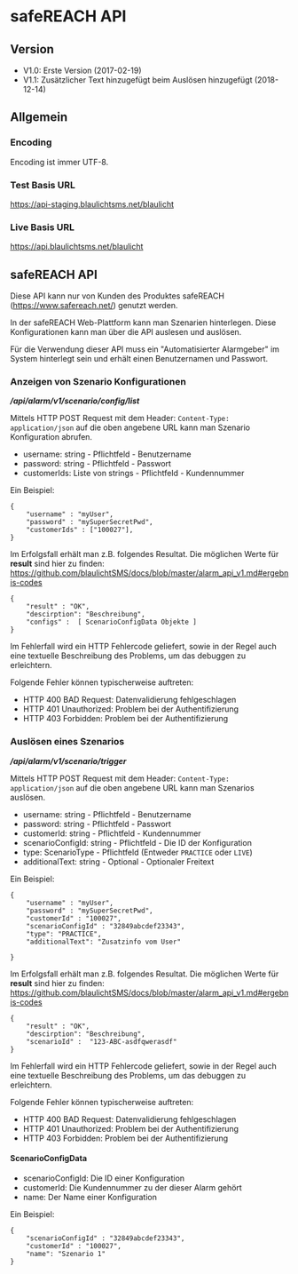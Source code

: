 # safeREACH API

## Version
- V1.0: Erste Version (2017-02-19)
- V1.1: Zusätzlicher Text hinzugefügt beim Auslösen hinzugefügt (2018-12-14)

## Allgemein

### Encoding
Encoding ist immer UTF-8.

### Test Basis URL
https://api-staging.blaulichtsms.net/blaulicht

### Live Basis URL
https://api.blaulichtsms.net/blaulicht

##  safeREACH API

Diese API kann nur von Kunden des Produktes safeREACH (https://www.safereach.net/) genutzt werden.

In der safeREACH Web-Plattform kann man Szenarien hinterlegen. Diese Konfigurationen kann man über die API auslesen 
und auslösen.

Für die Verwendung dieser API muss ein "Automatisierter Alarmgeber" im System hinterlegt sein und erhält einen 
Benutzernamen und Passwort.

### Anzeigen von Szenario Konfigurationen
_**/api/alarm/v1/scenario/config/list**_

Mittels HTTP POST Request mit dem Header: `Content-Type: application/json` auf die oben angebene URL kann man 
Szenario Konfiguration abrufen.


- username: string - Pflichtfeld - Benutzername
- password: string - Pflichtfeld - Passwort
- customerIds: Liste von strings - Pflichtfeld - Kundennummer

Ein Beispiel:

    {
        "username" : "myUser",
        "password" : "mySuperSecretPwd",
        "customerIds" : ["100027"],
    }

Im Erfolgsfall erhält man z.B. folgendes Resultat. Die möglichen Werte für **result** sind hier zu finden: https://github.com/blaulichtSMS/docs/blob/master/alarm_api_v1.md#ergebnis-codes

    {
        "result" : "OK",
        "descirption": "Beschreibung",
        "configs" :  [ ScenarioConfigData Objekte ]
    }


Im Fehlerfall wird ein HTTP Fehlercode geliefert, sowie in der Regel auch eine textuelle Beschreibung des Problems, um das debuggen zu erleichtern.

Folgende Fehler können typischerweise auftreten:

- HTTP 400 BAD Request: Datenvalidierung fehlgeschlagen
- HTTP 401 Unauthorized: Problem bei der Authentifizierung
- HTTP 403 Forbidden: Problem bei der Authentifizierung

### Auslösen eines Szenarios
_**/api/alarm/v1/scenario/trigger**_

Mittels HTTP POST Request mit dem Header: `Content-Type: application/json` auf die oben angebene URL kann man 
Szenarios auslösen.


- username: string - Pflichtfeld - Benutzername
- password: string - Pflichtfeld - Passwort
- customerId: string - Pflichtfeld - Kundennummer
- scenarioConfigId: string - Pflichtfeld - Die ID der Konfiguration
- type: ScenarioType - Pflichtfeld (Entweder `PRACTICE` oder `LIVE`)
- additionalText: string - Optional - Optionaler Freitext

Ein Beispiel:

    {
        "username" : "myUser",
        "password" : "mySuperSecretPwd",
        "customerId" : "100027",
        "scenarioConfigId" : "32849abcdef23343",
        "type": "PRACTICE",
        "additionalText": "Zusatzinfo vom User"
        
    }

Im Erfolgsfall erhält man z.B. folgendes Resultat. Die möglichen Werte für **result** sind hier zu finden: https://github.com/blaulichtSMS/docs/blob/master/alarm_api_v1.md#ergebnis-codes

    {
        "result" : "OK",
        "descirption": "Beschreibung",
        "scenarioId" :  "123-ABC-asdfqwerasdf"
    }


Im Fehlerfall wird ein HTTP Fehlercode geliefert, sowie in der Regel auch eine textuelle Beschreibung des Problems, um das debuggen zu erleichtern.

Folgende Fehler können typischerweise auftreten:

- HTTP 400 BAD Request: Datenvalidierung fehlgeschlagen
- HTTP 401 Unauthorized: Problem bei der Authentifizierung
- HTTP 403 Forbidden: Problem bei der Authentifizierung


#### ScenarioConfigData
- scenarioConfigId: Die ID einer Konfiguration
- customerId: Die Kundennummer zu der dieser Alarm gehört
- name: Der Name einer Konfiguration


Ein Beispiel:

    {
        "scenarioConfigId" : "32849abcdef23343",
        "customerId" : "100027",
        "name": "Szenario 1"
    }
